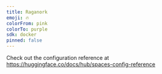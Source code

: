 ```yaml
---
title: Raganork
emoji: 🔥
colorFrom: pink
colorTo: purple
sdk: docker
pinned: false
---
```


Check out the configuration reference at https://huggingface.co/docs/hub/spaces-config-reference
